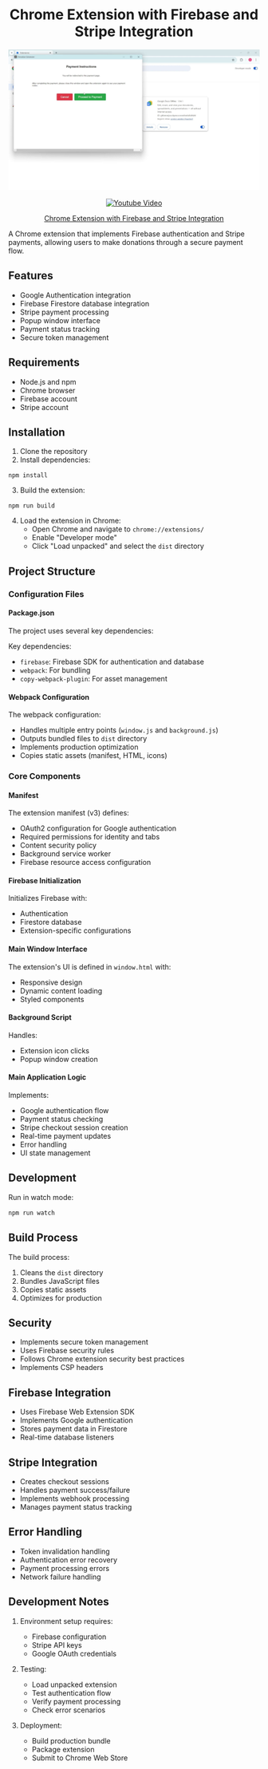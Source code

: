 <h1 align="center"><strong>Chrome Extension with Firebase and Stripe Integration</strong></h1>

<p align="center">
  <img src="screenshots/screen_1.jpg" alt="Screenshot 1">
</p>

<p align="center">
  <a href="https://youtu.be/n09p8Y7XfNI">
    <img src="https://img.youtube.com/vi/n09p8Y7XfNI/0.jpg" alt="Youtube Video">
  </a>
</p>

<p align="center">
  <a href="https://youtu.be/Rh7fmcpatn8">Chrome Extension with Firebase and Stripe Integration</a>
</p>

A Chrome extension that implements Firebase authentication and Stripe payments, allowing users to make donations through a secure payment flow.

## Features

- Google Authentication integration
- Firebase Firestore database integration
- Stripe payment processing
- Popup window interface
- Payment status tracking
- Secure token management

## Requirements

- Node.js and npm
- Chrome browser
- Firebase account
- Stripe account

## Installation

1. Clone the repository
2. Install dependencies:
```
npm install
```

3. Build the extension:
```
npm run build
```

4. Load the extension in Chrome:
   - Open Chrome and navigate to `chrome://extensions/`
   - Enable "Developer mode"
   - Click "Load unpacked" and select the `dist` directory

## Project Structure

### Configuration Files

#### Package.json
The project uses several key dependencies:

Key dependencies:
- `firebase`: Firebase SDK for authentication and database
- `webpack`: For bundling
- `copy-webpack-plugin`: For asset management

#### Webpack Configuration

The webpack configuration:
- Handles multiple entry points (`window.js` and `background.js`)
- Outputs bundled files to `dist` directory
- Implements production optimization
- Copies static assets (manifest, HTML, icons)

### Core Components

#### Manifest
The extension manifest (v3) defines:
- OAuth2 configuration for Google authentication
- Required permissions for identity and tabs
- Content security policy
- Background service worker
- Firebase resource access configuration

#### Firebase Initialization

Initializes Firebase with:
- Authentication
- Firestore database
- Extension-specific configurations

#### Main Window Interface
The extension's UI is defined in `window.html` with:
- Responsive design
- Dynamic content loading
- Styled components

#### Background Script
Handles:
- Extension icon clicks
- Popup window creation

#### Main Application Logic
Implements:
- Google authentication flow
- Payment status checking
- Stripe checkout session creation
- Real-time payment updates
- Error handling
- UI state management

## Development

Run in watch mode:
```bash
npm run watch
```

## Build Process

The build process:
1. Cleans the `dist` directory
2. Bundles JavaScript files
3. Copies static assets
4. Optimizes for production

## Security

- Implements secure token management
- Uses Firebase security rules
- Follows Chrome extension security best practices
- Implements CSP headers

## Firebase Integration

- Uses Firebase Web Extension SDK
- Implements Google authentication
- Stores payment data in Firestore
- Real-time database listeners

## Stripe Integration

- Creates checkout sessions
- Handles payment success/failure
- Implements webhook processing
- Manages payment status tracking

## Error Handling

- Token invalidation handling
- Authentication error recovery
- Payment processing errors
- Network failure handling

## Development Notes

1. Environment setup requires:
   - Firebase configuration
   - Stripe API keys
   - Google OAuth credentials

2. Testing:
   - Load unpacked extension
   - Test authentication flow
   - Verify payment processing
   - Check error scenarios

3. Deployment:
   - Build production bundle
   - Package extension
   - Submit to Chrome Web Store

